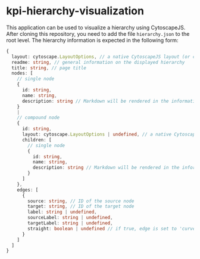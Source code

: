 # kpi-hierarchy-visualization

This application can be used to visualize a hierarchy using CytoscapeJS.  
After cloning this repository, you need to add the file `hierarchy.json` to the root level. The hierarchy information is expected in the following form:

```ts
{
  layout: cytoscape.LayoutOptions, // a native CytoscapeJS layout (or cytoscape-dagre) which will be applied to all nodes
  readme: string, // general information on the displayed hierarchy
  title: string, // page title
  nodes: [
    // single node
    {
      id: string,
      name: string,
      description: string // Markdown will be rendered in the information card
    }
    |
    // compound node
    {
      id: string,
      layout: cytoscape.LayoutOptions | undefined, // a native CytoscapeJS layout (or cytoscape-dagre) which will be applied to the compound node's children
      children: [
        // single node
        {
          id: string,
          name: string,
          description: string // Markdown will be rendered in the information card
        }
      ]
    },
    edges: [
      {
        source: string, // ID of the source node
        target: string, // ID of the target node
        label: string | undefined,
        sourceLabel: string | undefined,
        targetLabel: string | undefined,
        straight: boolean | undefined // if true, edge is set to 'curve-style: bezier' instead of 'curve-style: taxi'
      }
    ]
  ]
}
```
